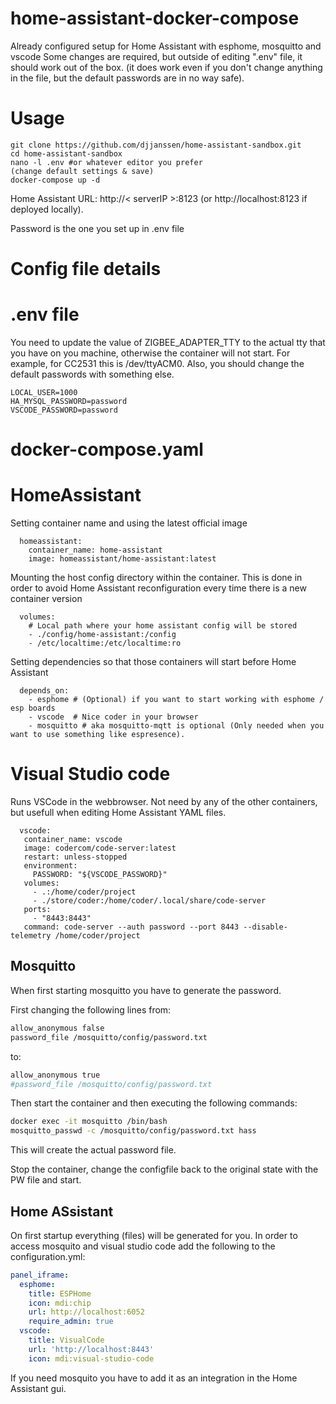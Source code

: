 # home-assistant-docker-compose

Already configured setup for Home Assistant with esphome, mosquitto and vscode
Some changes are required, but outside of editing ".env" file, it should work out of the box. (it does work even if you don't change anything in the file, but the default passwords are in no way safe).

# Usage

    git clone https://github.com/djjanssen/home-assistant-sandbox.git
    cd home-assistant-sandbox
    nano -l .env #or whatever editor you prefer
    (change default settings & save)
    docker-compose up -d
    
    
Home Assistant URL: http://< serverIP >:8123 (or http://localhost:8123 if deployed locally).

Password is the one you set up in .env file

# Config file details

# .env file
You need to update the value of ZIGBEE_ADAPTER_TTY to the actual tty that you have on you machine, otherwise the container will not start. For example, for CC2531 this is /dev/ttyACM0.
Also, you should change the default passwords with something else.
    
    LOCAL_USER=1000
    HA_MYSQL_PASSWORD=password
    VSCODE_PASSWORD=password
    
# docker-compose.yaml

  # HomeAssistant
  Setting container name and using the latest official image
  
      homeassistant:
        container_name: home-assistant
        image: homeassistant/home-assistant:latest
  
  Mounting the host config directory within the container.
  This is done in order to avoid Home Assistant reconfiguration every time there is a new container version
  
      volumes:
        # Local path where your home assistant config will be stored
        - ./config/home-assistant:/config
        - /etc/localtime:/etc/localtime:ro
  
  Setting dependencies so that those containers will start before Home Assistant
  
      depends_on:
        - esphome # (Optional) if you want to start working with esphome / esp boards
        - vscode  # Nice coder in your browser
        - mosquitto # aka mosquitto-mqtt is optional (Only needed when you want to use something like espresence).


  
# Visual Studio code
Runs VSCode in the webbrowser. Not need by any of the other containers, but usefull when editing Home Assistant YAML files.

      vscode:
       container_name: vscode
       image: codercom/code-server:latest
       restart: unless-stopped
       environment:
         PASSWORD: "${VSCODE_PASSWORD}"
       volumes:
         - .:/home/coder/project
         - ./store/coder:/home/coder/.local/share/code-server
       ports:
         - "8443:8443"
       command: code-server --auth password --port 8443 --disable-telemetry /home/coder/project


## Mosquitto
When first starting mosquitto you have to generate the password.

First changing the following lines from:
```bash
allow_anonymous false
password_file /mosquitto/config/password.txt
```
to:
```bash
allow_anonymous true
#password_file /mosquitto/config/password.txt
```

Then start the container and then executing the following commands:
```bash
docker exec -it mosquitto /bin/bash
mosquitto_passwd -c /mosquitto/config/password.txt hass
```
This will create the actual password file. 

Stop the container, change the configfile back to the original state with the PW file and start.


## Home ASsistant
On first startup everything (files) will be generated for you. In order to access mosquito and visual studio code add the following to the configuration.yml:

```yml
panel_iframe:
  esphome:
    title: ESPHome
    icon: mdi:chip
    url: http://localhost:6052
    require_admin: true
  vscode:
    title: VisualCode
    url: 'http://localhost:8443'
    icon: mdi:visual-studio-code
```    

If you need mosquito you have to add it as an integration in the Home Assistant gui.
